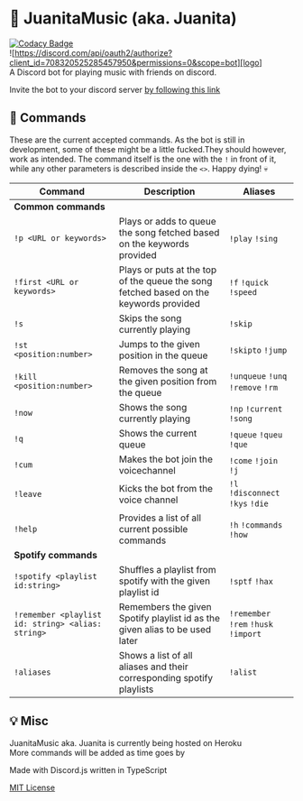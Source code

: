 
# 🎵 JuanitaMusic (aka. Juanita)
[![Codacy Badge](https://api.codacy.com/project/badge/Grade/6f012ea4b47d45ab88391d2fd7794812)](https://app.codacy.com/gh/Angstboksen/JuanitaMusic?utm_source=github.com&utm_medium=referral&utm_content=Angstboksen/JuanitaMusic&utm_campaign=Badge_Grade) <br>
![https://discord.com/api/oauth2/authorize?client_id=708320525285457950&permissions=0&scope=bot][logo] <br>
A Discord bot for playing music with friends on discord. <br>

Invite the bot to your discord server [by following this link](https://discord.com/api/oauth2/authorize?client_id=708320525285457950&permissions=0&scope=bot)

[logo]: https://cdn.discordapp.com/app-icons/708320525285457950/392f659c8b929799b917f0192b872ea5.png?size=512 "Juanita doing her thing"

## 📰 Commands

These are the current accepted commands. As the bot is still in development, some of these might be a little fucked.They should however, work as intended.
The command itself is the one with the `!` in front of it, while any other parameters is described inside the `<>`. Happy dying! 💀

| Command | Description | Aliases |
| --- | --- | --- |
| __Common commands__ |
| `!p <URL or keywords>` | Plays or adds to queue the song fetched based on the keywords provided | `!play` `!sing` |
| `!first <URL or keywords>` | Plays or puts at the top of the queue the song fetched based on the keywords provided | `!f` `!quick` `!speed` |
| `!s` | Skips the song currently playing | `!skip` |
| `!st <position:number>` | Jumps to the given position in the queue | `!skipto` `!jump` |
| `!kill <position:number>` | Removes the song at the given position from the queue | `!unqueue` `!unq` `!remove` `!rm` |
| `!now` | Shows the song currently playing | `!np` `!current` `!song` |
| `!q` | Shows the current queue | `!queue` `!queu` `!que` |
| `!cum` | Makes the bot join the voicechannel | `!come` `!join` `!j` |
| `!leave` | Kicks the bot from the voice channel | `!l` `!disconnect` `!kys` `!die` |
| `!help` | Provides a list of all current possible commands | `!h` `!commands` `!how` | 
| __Spotify commands__ |
| `!spotify <playlist id:string>` | Shuffles a playlist from spotify with the given playlist id | `!sptf` `!hax` |
| `!remember <playlist id: string> <alias: string>` | Remembers the given Spotify playlist id as the given alias to be used later | `!remember` `!rem` `!husk` `!import` |
| `!aliases` | Shows a list of all aliases and their corresponding spotify playlists | `!alist` |



## 💡 Misc

JuanitaMusic aka. Juanita is currently being hosted on Heroku <br>
More commands will be added as time goes by

Made with Discord.js written in TypeScript

[MIT License](./LICENSE)
